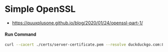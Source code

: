 # Simple OpenSSL

- https://quuxplusone.github.io/blog/2020/01/24/openssl-part-1/

#### Run Command

```bash
curl --cacert ./certs/server-certificate.pem --resolve duckduckgo.com:8080:127.0.0.1 https://duckduckgo.com:8080/
```